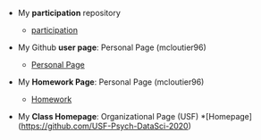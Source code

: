 * My **participation** repository
  * [participation](https://github.com/mcloutier96/DataSci-participation/)

* My Github **user page**: Personal Page (mcloutier96)
  * [Personal Page](https://github.com/mcloutier96)

* My **Homework Page**: Personal Page (mcloutier96)
  * [Homework](https://github.com/USF-Psych-DataSci-2020/DataSci-hw-mcloutier96)

* My **Class Homepage**: Organizational Page (USF)
  *[Homepage] (https://github.com/USF-Psych-DataSci-2020)

